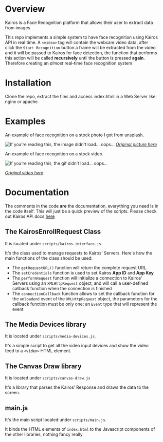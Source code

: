 # Overview
Kairos is a Face Recognition platform that allows their user to extract data from images.

This repo implements a simple system to have face recognition using Kairos API in real time. A `<video>` tag will contain the webcam video data, after click the `Start Recognition` button a frame will be extracted from the video and it will be passed to Kairos for face detection, the function that performs this action will be called **recursively** until the button is pressed **again**.
Therefore creating an _almost_ real-time face recognition system

# Installation
Clone the repo, extract the files and access index.html in a Web Server like nginx or apache.

# Examples
An example of face recognition on a stock photo I got from unsplash.

![If you're reading this, the image didn't load... oops...](https://i.imgur.com/DsOuaz0.png "https://unsplash.com/photos/b5zPZ8_7vhw")
_[Original picture here](https://unsplash.com/photos/b5zPZ8_7vhw)_

An example of face recognition on a stock video.

![If you're reading this, the gif didn't load... oops...](https://media1.giphy.com/media/NFnIRVkxRQjDNwrwAq/giphy.gif)

_[Original video here](https://youtu.be/2sikJPJzgaA)_

# Documentation
The comments in the code **are** the documentation, everything you need is in the code itself.
This will just be a quick preview of the scripts.
Please check out Kairos API docs [here](https://www.kairos.com/docs/api/)
## The KairosEnrollRequest Class
It is located under `scripts/kairos-interface.js`.

It's the class used to manage requests to Kairos' Servers.
Here's how the main functions of the class should be used:
 - The `getRequestURL()` function will return the complete request URL.
 - The `setCredentials` function is used to set Kairos **App ID** and **App Key**
 - The `performRequest` function will initialize a connection to Kairos' Servers using an `XMLHttpRequest` object, and will call a user-defined callback function when the connection is finished
 - The `connectionCallback` function allows to set the callback function for the `onloadend` event of the `XMLHttpRequest` object, the parameters for the callback function must be only one: an `Event` type that will represent the event
 
 ## The Media Devices library
 It is located under `scripts/media-devices.js`.
 
 It's a simple script to get all the video input devices and show the video feed to a `<video>` HTML element.
 
 ## The Canvas Draw library
 It is located under `scripts/canvas-draw.js`
 
 It's a library that parses the Kairos' Response and draws the data to the screen.
 
 ## main.js
 It's the main script located under `scripts/main.js`.
 
 It binds the HTML elements of `index.html` to the Javascript components of the other libraries, nothing fancy really.